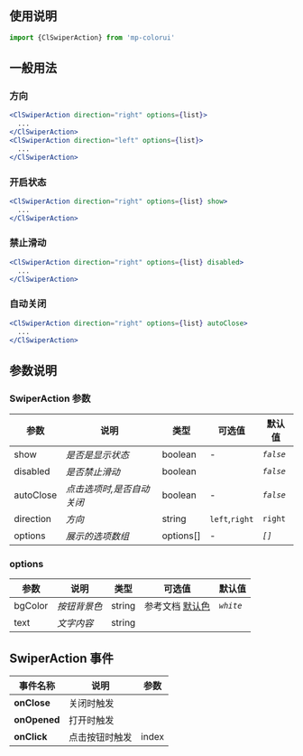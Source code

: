 ## 使用说明

```jsx
import {ClSwiperAction} from 'mp-colorui'
```

## 一般用法

### 方向

```jsx
<ClSwiperAction direction="right" options={list}>
  ...
</ClSwiperAction>
<ClSwiperAction direction="left" options={list}>
  ...
</ClSwiperAction>
```

### 开启状态

```jsx
<ClSwiperAction direction="right" options={list} show>
  ...
</ClSwiperAction>
```

### 禁止滑动

```jsx
<ClSwiperAction direction="right" options={list} disabled>
  ...
</ClSwiperAction>
```

### 自动关闭

```jsx
<ClSwiperAction direction="right" options={list} autoClose>
  ...
</ClSwiperAction>
```

## 参数说明

### SwiperAction 参数

| 参数      | 说明                      | 类型      | 可选值         | 默认值    |
| --------- | ------------------------- | --------- | -------------- | --------- |
| show      | *是否是显示状态*          | boolean   | -              | *`false`* |
| disabled  | *是否禁止滑动*            | boolean   |                | *`false`* |
| autoClose | *点击选项时,是否自动关闭* | boolean   | -              | *`false`* |
| direction | *方向*                    | string    | `left`,`right` | `right`   |
| options   | *展示的选项数组*          | options[] | -              | *`[]`*    |

### options

| 参数    | 说明         | 类型   | 可选值                         | 默认值    |
| ------- | ------------ | ------ | ------------------------------ | --------- |
| bgColor | *按钮背景色* | string | 参考文档 [默认色](/home/color) | *`white`* |
| text    | *文字内容*   | string |                                |           |

## SwiperAction 事件

| 事件名称     | 说明           | 参数  |
| ------------ | -------------- | ----- |
| **onClose**  | 关闭时触发     |       |
| **onOpened** | 打开时触发     |       |
| **onClick**  | 点击按钮时触发 | index |

<FloatPhone url="https://yinliangdream.github.io/mp-colorui-h5-demo/#/pages/components/swiperAction/index" />
